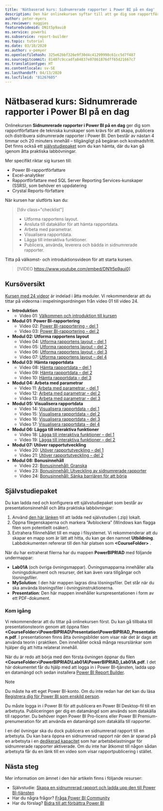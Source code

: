 ```yaml
---
title: 'Nätbaserad kurs: Sidnumrerade rapporter i Power BI på en dag'
description: Den här onlinekursen syftar till att ge dig som rapportförfattare de tekniska kunskaper som krävs för att skapa, publicera och distribuera sidnumrerade rapporter i Power BI.
author: peter-myers
ms.reviewer: maggies
featuredvideoid: DN1t5p9aui0
ms.service: powerbi
ms.subservice: report-builder
ms.topic: tutorial
ms.date: 03/18/2020
ms.author: v-pemyer
ms.openlocfilehash: 325e62bbf326e9f30d4c41299998c61cc5d7f487
ms.sourcegitcommit: 81407c9ccadfa84837e07861876dff65d21667c7
ms.translationtype: HT
ms.contentlocale: sv-SE
ms.lasthandoff: 04/13/2020
ms.locfileid: "81267605"
---
```

# <a name="online-course-power-bi-paginated-reports-in-a-day"></a>Nätbaserad kurs: Sidnumrerade rapporter i Power BI på en dag

Onlinekursen **Sidnumrerade rapporter i Power BI på en dag** ger dig som rapportförfattare de tekniska kunskaper som krävs för att skapa, publicera och distribuera sidnumrerade rapporter i Power BI. Den består av nästan 4 timmar och 20 minuters innehåll – tillgängligt på begäran och kostnadsfritt. Det finns också ett [självstudiepaket](#self-study-kit) som du kan hämta, där du kan gå igenom åtta praktiska labbövningar.

Mer specifikt riktar sig kursen till:

- Power BI-rapportförfattare
- Excel-analytiker
- Rapportförfattare med SQL Server Reporting Services-kunskaper (SSRS), som behöver en uppdatering
- Crystal Reports-författare

När kursen har slutförts kan du:

> [!div class="checklist"]
> - Utforma rapportens layout.
> - Ansluta till datakällor för att hämta rapportdata.
> - Arbeta med parametrar.
> - Visualisera rapportdata.
> - Lägga till interaktiva funktioner.
> - Publicera, använda, leverera och bädda in sidnumrerade rapporter.

Titta på välkomst- och introduktionsvideon för att starta kursen.

> [!VIDEO https://www.youtube.com/embed/DN1t5p9aui0]

## <a name="course-outline"></a>Kursöversikt

[Kursen med 24 videor](https://www.youtube.com/playlist?list=PL1N57mwBHtN1icIhpjQOaRL8r9G-wytpT) är indelad i åtta moduler. Vi rekommenderar att du tittar på videorna i inspelningsordningen från video 01 till video 24.

- **Introduktion**
  - Video 01: [Välkommen och introduktion till kursen](https://www.youtube.com/watch?v=DN1t5p9aui0&list=PL1N57mwBHtN1icIhpjQOaRL8r9G-wytpT)
- **Modul 01: Power BI-rapportering**
  - Video 02: [Power BI-rapportering – del 1](https://www.youtube.com/watch?v=s6Amctk3Z_g&list=PL1N57mwBHtN1icIhpjQOaRL8r9G-wytpT)
  - Video 03: [Power BI-rapportering – del 2](https://www.youtube.com/watch?v=jXTiYJKw1Rs&list=PL1N57mwBHtN1icIhpjQOaRL8r9G-wytpT)
- **Modul 02: Utforma rapportens layout**
  - Video 04: [Utforma rapportens layout – del 1](https://www.youtube.com/watch?v=EjHANN3rGNs&list=PL1N57mwBHtN1icIhpjQOaRL8r9G-wytpT)
  - Video 05: [Utforma rapportens layout – del 2](https://www.youtube.com/watch?v=2CZIrJU_HZU&list=PL1N57mwBHtN1icIhpjQOaRL8r9G-wytpT)
  - Video 06: [Utforma rapportens layout – del 3](https://www.youtube.com/watch?v=eaFFzkT6pxE&list=PL1N57mwBHtN1icIhpjQOaRL8r9G-wytpT)
  - Video 07: [Utforma rapportens layout – del 4](https://www.youtube.com/watch?v=0z576TI27Vg&list=PL1N57mwBHtN1icIhpjQOaRL8r9G-wytpT)
- **Modul 03: Hämta rapportdata**
  - Video 08: [Hämta rapportdata – del 1](https://www.youtube.com/watch?v=SHGTTYXtio0&list=PL1N57mwBHtN1icIhpjQOaRL8r9G-wytpT)
  - Video 09: [Hämta rapportdata – del 2](https://www.youtube.com/watch?v=1Dzd9wb7XUY&list=PL1N57mwBHtN1icIhpjQOaRL8r9G-wytpT)
  - Video 10: [Hämta rapportdata – del 3](https://www.youtube.com/watch?v=OFXG7sl5L2o&list=PL1N57mwBHtN1icIhpjQOaRL8r9G-wytpT)
- **Modul 04: Arbeta med parametrar**
  - Video 11: [Arbeta med parametrar – del 1](https://www.youtube.com/watch?v=o7WaK88kheA&list=PL1N57mwBHtN1icIhpjQOaRL8r9G-wytpT)
  - Video 12: [Arbeta med parametrar – del 2](https://www.youtube.com/watch?v=okj6wO72clQ&list=PL1N57mwBHtN1icIhpjQOaRL8r9G-wytpT)
  - Video 13: [Arbeta med parametrar – del 3](https://www.youtube.com/watch?v=13-6sWIRD74&list=PL1N57mwBHtN1icIhpjQOaRL8r9G-wytpT)
- **Modul 05: Visualisera rapportdata**
  - Video 14: [Visualisera rapportdata – del 1](https://www.youtube.com/watch?v=b4TxBBtOWSw&list=PL1N57mwBHtN1icIhpjQOaRL8r9G-wytpT)
  - Video 15: [Visualisera rapportdata – del 2](https://www.youtube.com/watch?v=JhEa_TugXeE&list=PL1N57mwBHtN1icIhpjQOaRL8r9G-wytpT)
  - Video 16: [Visualisera rapportdata – del 3](https://www.youtube.com/watch?v=dliLsRvQB-c&list=PL1N57mwBHtN1icIhpjQOaRL8r9G-wytpT)
  - Video 17: [Visualisera rapportdata – del 4](https://www.youtube.com/watch?v=5yHxuRRP_eU&list=PL1N57mwBHtN1icIhpjQOaRL8r9G-wytpT)
- **Modul 06: Lägga till interaktiva funktioner**
  - Video 18: [Lägga till interaktiva funktioner – del 1](https://www.youtube.com/watch?v=LInMHpTEaI0&list=PL1N57mwBHtN1icIhpjQOaRL8r9G-wytpT)
  - Video 19: [Lägga till interaktiva funktioner – del 2](https://www.youtube.com/watch?v=b_pr1xsbRJc&list=PL1N57mwBHtN1icIhpjQOaRL8r9G-wytpT)
- **Modul 07: Utöver rapportutveckling**
  - Video 20: [Utöver rapportutveckling – del 1](https://www.youtube.com/watch?v=1CgDVDslwvs&list=PL1N57mwBHtN1icIhpjQOaRL8r9G-wytpT)
  - Video 21: [Utöver rapportutveckling – del 2](https://www.youtube.com/watch?v=KRwtl7h0ynI&list=PL1N57mwBHtN1icIhpjQOaRL8r9G-wytpT)
- **Modul 08: Bonusinnehåll**
  - Video 22: [Bonusinnehåll: Granska](https://www.youtube.com/watch?v=w5zlJ8BodxI&list=PL1N57mwBHtN1icIhpjQOaRL8r9G-wytpT)
  - Video 23: [Bonusinnehåll: Utveckling av sidnumrerade rapporter](https://www.youtube.com/watch?v=pevpai65MvY&list=PL1N57mwBHtN1icIhpjQOaRL8r9G-wytpT)
  - Video 24: [Bonusinnehåll: Sänka barriären för att börja](https://www.youtube.com/watch?v=vu32LfckCt8&list=PL1N57mwBHtN1icIhpjQOaRL8r9G-wytpT)

## <a name="self-study-kit"></a>Självstudiepaket

Du kan ladda ned och konfigurera ett självstudiepaket som består av presentationsinnehåll och åtta praktiska labbövningar:

1. Använd [den här länken](https://aka.ms/priad-ilt-student) till att ladda ned självstudien (.zip) lokalt.
1. Öppna filegenskaperna och markera ”Avblockera” (Windows kan flagga filen som potentiellt osäker).
1. Extrahera filinnehållet till en mapp i filsystemet. Vi rekommenderar att du skapar en mapp som är lätt att hitta, du kan ge den namnet **Utbildning**. Labbdokumenten refererar till den här platsen som **&lt;CourseFolder&gt;** .

När du har extraherat filerna har du mappen **PowerBIPRIAD** med följande undermappar:

- **Lab01A** (och övriga övningsmappar). Övningsmapparna innehåller alla övningsdokument och resurser, det kan även vara tillgångar och lösningsfiler.
- **MySolution**: I den här mappen lagras dina lösningsfiler. Det står när du ska använda lösningsfiler i övningsinstruktionerna.
- **Presentation**: Den här mappen innehåller kurspresentationen i form av ett PDF-dokument.

### <a name="getting-started"></a>Kom igång

Vi rekommenderar att du tittar på onlinekursen först. Du kan gå tillbaka till presentationsteorin genom att öppna filen **&lt;CourseFolder&gt;\PowerBIPRIAD\Presentation\PowerBIPRIAD_Presentation.pdf**. I presentationen finns åtta övningsbilder som visar när det är dags att använda teorin i praktiken. Den innehåller också många resurslänkar som hjälper dig att hitta relaterat innehåll.

När du är redo att börja med den första övningen öppnar du filen **&lt;CourseFolder&gt;\PowerBIPRIAD\Lab01A\PowerBIPRIAD_Lab01A.pdf**. I det här dokumentet får du hjälp med att logga in i Power BI-tjänsten, ladda upp en datamängd och sedan installera [Power BI Report Builder](report-builder-power-bi.md).

> [!NOTE]
> Du måste ha ett eget Power BI-konto. Om du inte redan har det kan du läsa [Registrera dig för Power BI som enskild person](../service-self-service-signup-for-power-bi.md).
>
> Du måste logga in i Power BI för att publicera en Power BI Desktop-fil till en arbetsyta. Publiceringen ger dig en datamängd som används som datakälla till rapporter. Du behöver ingen Power BI Pro-licens eller Power BI Premium-prenumeration för att använda en datamängd som datakälla till rapporter.
>
> I en del övningar ska du dock publicera en sidnumrerad rapport till en arbetsyta. Du kan bara öppna en sidnumrerad rapport när den är sparad på en arbetsyta i en [dedikerad kapacitet](../service-premium-what-is.md#dedicated-capacities) som har arbetsbelastningar för sidnumrerade rapporter aktiverade. Om du inte har åtkomst till någon sådan arbetsyta får du en länk till en video som visar rapportpublicering i stället.

## <a name="next-steps"></a>Nästa steg

Mer information om ämnet i den här artikeln finns i följande resurser:

- Självstudie: [Skapa en sidnumrerad rapport och ladda upp den till Power BI-tjänsten](paginated-reports-quickstart-aw.md)
- Har du några frågor? [Fråga Power BI Community](https://community.powerbi.com/)
- Har du förslag? [Bidra till att förbättra Power BI](https://ideas.powerbi.com/)
